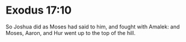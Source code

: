 # Exodus 17:10

So Joshua did as Moses had said to him, and fought with Amalek: and Moses, Aaron, and Hur went up to the top of the hill.